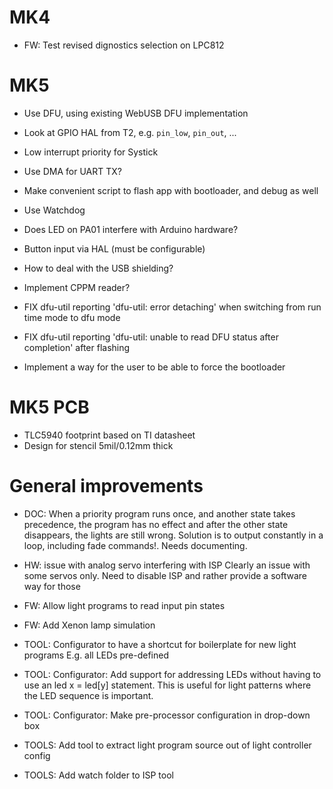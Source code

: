 # MK4

* FW: Test revised dignostics selection on LPC812


# MK5

* Use DFU, using existing WebUSB DFU implementation

* Look at GPIO HAL from T2, e.g. `pin_low`, `pin_out`, ...

* Low interrupt priority for Systick

* Use DMA for UART TX?

* Make convenient script to flash app with bootloader, and debug as well

* Use Watchdog

* Does LED on PA01 interfere with Arduino hardware?

* Button input via HAL (must be configurable)

* How to deal with the USB shielding?

* Implement CPPM reader?

* FIX dfu-util reporting 'dfu-util: error detaching' when switching from run time mode to dfu mode
* FIX dfu-util reporting 'dfu-util: unable to read DFU status after completion' after flashing

* Implement a way for the user to be able to force the bootloader


# MK5 PCB

* TLC5940 footprint based on TI datasheet
* Design for stencil 5mil/0.12mm thick


# General improvements

* DOC: When a priority program runs once, and another state takes precedence,
  the program has no effect and after the other state disappears, the lights
  are still wrong. Solution is to output constantly in a loop,
  including fade commands!.
  Needs documenting.

* HW: issue with analog servo interfering with ISP
  Clearly an issue with some servos only. Need to disable ISP and rather provide
  a software way for those

* FW: Allow light programs to read input pin states

* FW: Add Xenon lamp simulation

* TOOL: Configurator to have a shortcut for boilerplate for new light programs
    E.g. all LEDs pre-defined

* TOOL: Configurator: Add support for addressing LEDs without having to use an
    led x = led[y] statement. This is useful for light patterns where the
    LED sequence is important.

* TOOL: Configurator: Make pre-processor configuration in drop-down box

* TOOLS: Add tool to extract light program source out of light controller config

* TOOLS: Add watch folder to ISP tool